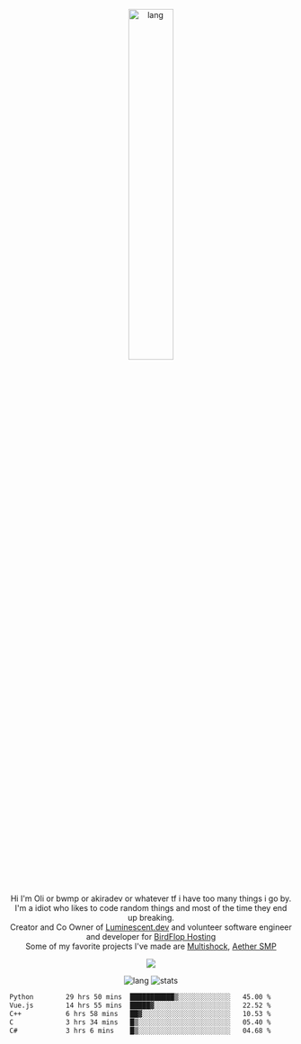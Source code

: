 <p align="center">
 <a href="https://luminescent.dev">
  <img width="40%" alt="lang" src="https://github.com/bwmp/bwmp/blob/main/l_10.png?raw=true" />
 </a>
</p>

<p align="center">
 Hi I'm Oli or bwmp or akiradev or whatever tf i have too many things i go by.<br>
 I'm a idiot who likes to code random things and most of the time they end up breaking.<br>
 Creator and Co Owner of <a href="https://luminescent.dev">Luminescent.dev</a> and volunteer software engineer and developer for <a href="https://www.birdflop.com">BirdFlop Hosting</a><br>
 Some of my favorite projects I've made are <a href="https://github.com/bwmp/MultiShock">Multishock</a>, <a href="https://www.aethersmp.com">Aether SMP</a>
</p>

<p align="center">
  <a href="https://discord.com/users/798738506859282482"><img align="center" src="https://lanyard-profile-readme.vercel.app/api/798738506859282482?bg=433e4f&borderRadius=10px&showDisplayName=true&idleMessage=Probably%20sleeping"/></a>
</p>

<p align="center">
 <img alt="lang" src="https://github-readme-stats.vercel.app/api/top-langs/?username=bwmp&layout=compact&hide_border=true&langs_count=10&theme=transparent&custom_title=Languages" />
 <img alt="stats" src="https://github-readme-stats.vercel.app/api?username=bwmp&show_icons=true&hide_border=true&count_private=true&theme=transparent&custom_title=Statistics">
</p>
<p align="center">
 <!--START_SECTION:waka-->

```txt
Python        29 hrs 50 mins  ███████████▒░░░░░░░░░░░░░   45.00 %
Vue.js        14 hrs 55 mins  █████▓░░░░░░░░░░░░░░░░░░░   22.52 %
C++           6 hrs 58 mins   ██▓░░░░░░░░░░░░░░░░░░░░░░   10.53 %
C             3 hrs 34 mins   █▒░░░░░░░░░░░░░░░░░░░░░░░   05.40 %
C#            3 hrs 6 mins    █▒░░░░░░░░░░░░░░░░░░░░░░░   04.68 %
```

<!--END_SECTION:waka-->
</p>

